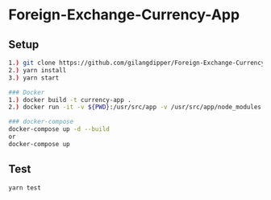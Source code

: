# Foreign-Exchange-Currency-App

## Setup

``` bash
1.) git clone https://github.com/gilangdipper/Foreign-Exchange-Currency-App.git
2.) yarn install
3.) yarn start

### Docker
1.) docker build -t currency-app .
2.) docker run -it -v ${PWD}:/usr/src/app -v /usr/src/app/node_modules -p 3000:3000 --rm currency-app

### docker-compose
docker-compose up -d --build
or
docker-compose up
```

## Test
``` bash
yarn test
```
